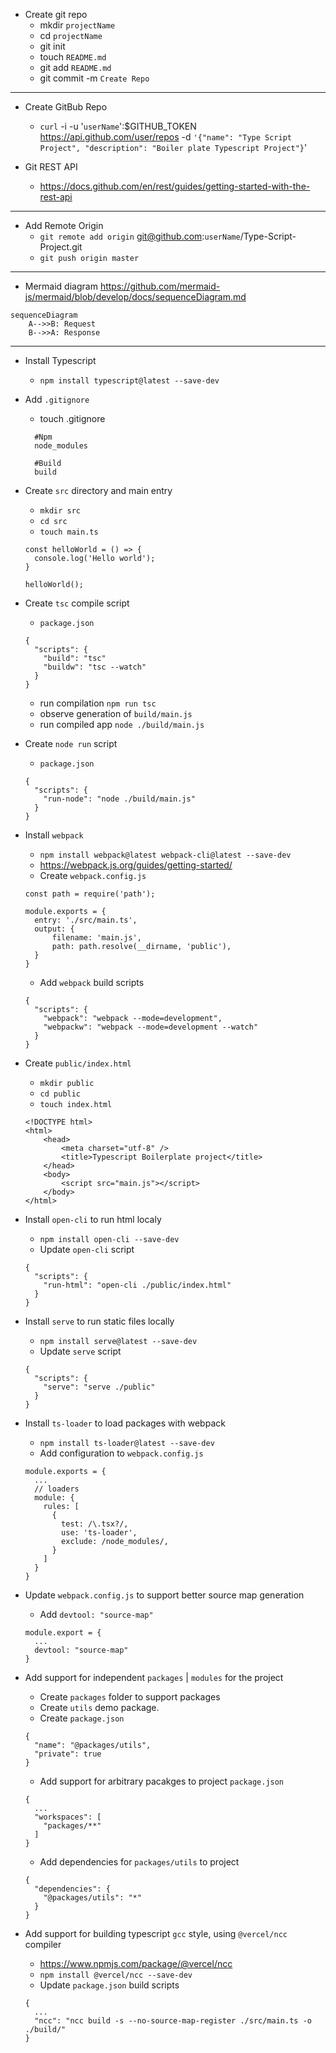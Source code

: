 - Create git repo
  - mkdir `projectName`
  - cd `projectName`
  - git init
  - touch `README.md`
  - git add `README.md`
  - git commit -m `Create Repo`

---

- Create GitBub Repo
  - `curl` -i -u '`userName`':$GITHUB_TOKEN https://api.github.com/user/repos -d `'{"name": "Type Script Project", "description": "Boiler plate Typescript Project"}`'

- Git REST API
  - https://docs.github.com/en/rest/guides/getting-started-with-the-rest-api

---

- Add Remote Origin
  - `git remote add origin` git@github.com:`userName`/Type-Script-Project.git
  - `git push origin master`

---

- Mermaid diagram https://github.com/mermaid-js/mermaid/blob/develop/docs/sequenceDiagram.md
```mermaid
sequenceDiagram
    A-->>B: Request
    B-->>A: Response
```

---

- Install Typescript
  - `npm install typescript@latest --save-dev`

- Add `.gitignore`
  - touch .gitignore
  ```
    #Npm
    node_modules

    #Build
    build
  ```

- Create `src` directory and main entry
  - `mkdir src`
  - `cd src`
  - `touch main.ts`
  ```
  const helloWorld = () => {
    console.log('Hello world');
  }

  helloWorld();
  ```

- Create `tsc` compile script
  - `package.json`
  ```
  { 
    "scripts": {
      "build": "tsc"
      "buildw": "tsc --watch"
    }
  }
  ```
  - run compilation `npm run tsc`
  - observe generation of `build/main.js`
  - run compiled app `node ./build/main.js`

- Create `node run` script
  - `package.json`
  ```
  {
    "scripts": {
      "run-node": "node ./build/main.js"
    }
  }
  ```

- Install `webpack`
  - `npm install webpack@latest webpack-cli@latest --save-dev`
  - https://webpack.js.org/guides/getting-started/
  - Create `webpack.config.js`
  ```
  const path = require('path');

  module.exports = {
    entry: './src/main.ts',
    output: {
        filename: 'main.js',
        path: path.resolve(__dirname, 'public'),
    }
  }
  ```
  - Add `webpack` build scripts
  ```
  {
    "scripts": {
      "webpack": "webpack --mode=development",
      "webpackw": "webpack --mode=development --watch"
    }
  }
  ```

- Create `public/index.html`
  - `mkdir public`
  - `cd public`
  - `touch index.html`
  ```
  <!DOCTYPE html>
  <html>
      <head>
          <meta charset="utf-8" />
          <title>Typescript Boilerplate project</title>
      </head>
      <body>
          <script src="main.js"></script>
      </body>
  </html>
  ```

- Install `open-cli` to run html localy
  - `npm install open-cli --save-dev`
  - Update `open-cli` script
  ```
  {
    "scripts": {
      "run-html": "open-cli ./public/index.html"
    }
  }
  ```

- Install `serve` to run static files locally
  - `npm install serve@latest --save-dev`
  - Update `serve` script
  ```
  {
    "scripts": {
      "serve": "serve ./public"
    }
  }
  ```

- Install `ts-loader` to load packages with webpack
  - `npm install ts-loader@latest --save-dev`
  - Add configuration to `webpack.config.js`
  ```
  module.exports = {
    ...
    // loaders
    module: {
      rules: [
        {
          test: /\.tsx?/,
          use: 'ts-loader',
          exclude: /node_modules/,
        }
      ]
    }
  }
  ```

- Update `webpack.config.js` to support better source map generation
  - Add `devtool: "source-map"`
  ```
  module.export = {
    ...
    devtool: "source-map"
  }
  ```

- Add support for independent `packages` | `modules` for the project
  - Create `packages` folder to support packages
  - Create `utils` demo package.
  - Create `package.json`
  ```
  {
    "name": "@packages/utils",
    "private": true
  }
  ```
  - Add support for arbitrary pacakges to project `package.json`
  ```
  {
    ...
    "workspaces": [
      "packages/**"
    ]
  }
  ```
  - Add dependencies for `packages/utils` to project
  ```
  {
    "dependencies": {
      "@packages/utils": "*"
    }
  }
  ```
- Add support for building typescript `gcc` style, using `@vercel/ncc` compiler
  - https://www.npmjs.com/package/@vercel/ncc
  - `npm install @vercel/ncc --save-dev`
  - Update `package.json` build scripts
  ```
  {
    ...
    "ncc": "ncc build -s --no-source-map-register ./src/main.ts -o ./build/"
  }
  ```